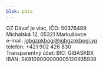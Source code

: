 ```yaml
---
blok: päta
---
```

OZ Dávať je viac, IČO: 50376489    
Michalská 12, 05321 Markušovce  
e-mail: <jgbgzpkbogi@jgbgzpkbogi.yq>  
telefón: +421 902 426 830       
Transparentný účet: BIC: GIBASKBX    
IBAN: SK8109000000005120935938

